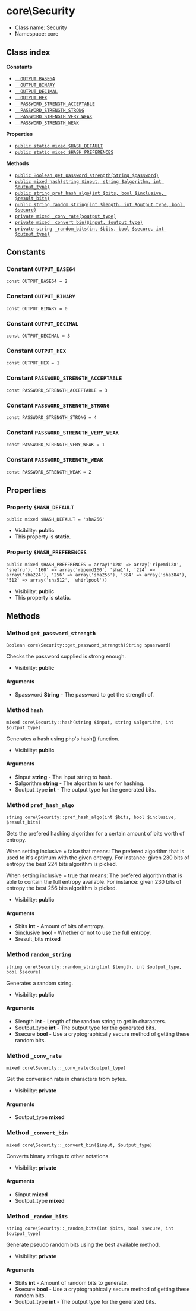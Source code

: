 # core\Security






* Class name: Security
* Namespace: core




## Class index
**Constants**
* [`  OUTPUT_BASE64`](#constant-OUTPUT_BASE64)
* [`  OUTPUT_BINARY`](#constant-OUTPUT_BINARY)
* [`  OUTPUT_DECIMAL`](#constant-OUTPUT_DECIMAL)
* [`  OUTPUT_HEX`](#constant-OUTPUT_HEX)
* [`  PASSWORD_STRENGTH_ACCEPTABLE`](#constant-PASSWORD_STRENGTH_ACCEPTABLE)
* [`  PASSWORD_STRENGTH_STRONG`](#constant-PASSWORD_STRENGTH_STRONG)
* [`  PASSWORD_STRENGTH_VERY_WEAK`](#constant-PASSWORD_STRENGTH_VERY_WEAK)
* [`  PASSWORD_STRENGTH_WEAK`](#constant-PASSWORD_STRENGTH_WEAK)

**Properties**
* [`public static mixed $HASH_DEFAULT`](#property-$HASH_DEFAULT)
* [`public static mixed $HASH_PREFERENCES`](#property-$HASH_PREFERENCES)

**Methods**
* [`public Boolean get_password_strength(String $password)`](#method-get_password_strength)
* [`public mixed hash(string $input, string $algorithm, int $output_type)`](#method-hash)
* [`public string pref_hash_algo(int $bits, bool $inclusive, $result_bits)`](#method-pref_hash_algo)
* [`public string random_string(int $length, int $output_type, bool $secure)`](#method-random_string)
* [`private mixed _conv_rate($output_type)`](#method-_conv_rate)
* [`private mixed _convert_bin($input, $output_type)`](#method-_convert_bin)
* [`private string _random_bits(int $bits, bool $secure, int $output_type)`](#method-_random_bits)





Constants
----------


### Constant `OUTPUT_BASE64`

```
const OUTPUT_BASE64 = 2
```





### Constant `OUTPUT_BINARY`

```
const OUTPUT_BINARY = 0
```





### Constant `OUTPUT_DECIMAL`

```
const OUTPUT_DECIMAL = 3
```





### Constant `OUTPUT_HEX`

```
const OUTPUT_HEX = 1
```





### Constant `PASSWORD_STRENGTH_ACCEPTABLE`

```
const PASSWORD_STRENGTH_ACCEPTABLE = 3
```





### Constant `PASSWORD_STRENGTH_STRONG`

```
const PASSWORD_STRENGTH_STRONG = 4
```





### Constant `PASSWORD_STRENGTH_VERY_WEAK`

```
const PASSWORD_STRENGTH_VERY_WEAK = 1
```





### Constant `PASSWORD_STRENGTH_WEAK`

```
const PASSWORD_STRENGTH_WEAK = 2
```





Properties
----------


### Property `$HASH_DEFAULT`

```
public mixed $HASH_DEFAULT = 'sha256'
```





* Visibility: **public**
* This property is **static**.


### Property `$HASH_PREFERENCES`

```
public mixed $HASH_PREFERENCES = array('128' => array('ripemd128', 'snefru'), '160' => array('ripemd160', 'sha1'), '224' => array('sha224'), '256' => array('sha256'), '384' => array('sha384'), '512' => array('sha512', 'whirlpool'))
```





* Visibility: **public**
* This property is **static**.


Methods
-------


### Method `get_password_strength`

```
Boolean core\Security::get_password_strength(String $password)
```

Checks the password supplied is strong enough.



* Visibility: **public**

#### Arguments

* $password **String** - The password to get the strength of.



### Method `hash`

```
mixed core\Security::hash(string $input, string $algorithm, int $output_type)
```

Generates a hash using php's hash() function.



* Visibility: **public**

#### Arguments

* $input **string** - The input string to hash.
* $algorithm **string** - The algorithm to use for hashing.
* $output_type **int** - The output type for the generated bits.



### Method `pref_hash_algo`

```
string core\Security::pref_hash_algo(int $bits, bool $inclusive, $result_bits)
```

Gets the prefered hashing algorithm for a certain amount of bits worth of entropy.

<p>When setting inclusive = false that means:
 The prefered algorithm that is used to it's optimum with the given entropy.
 For instance: given 230 bits of entropy the best 224 bits algorithm is picked.</p>

<p>When setting inclusive = true that means:
 The prefered algorithm that is able to contain the full entropy available.
 For instance: given 230 bits of entropy the best 256 bits algorithm is picked.</p>

* Visibility: **public**

#### Arguments

* $bits **int** - Amount of bits of entropy.
* $inclusive **bool** - Whether or not to use the full entropy.
* $result_bits **mixed**



### Method `random_string`

```
string core\Security::random_string(int $length, int $output_type, bool $secure)
```

Generates a random string.



* Visibility: **public**

#### Arguments

* $length **int** - Length of the random string to get in characters.
* $output_type **int** - The output type for the generated bits.
* $secure **bool** - Use a cryptographically secure method of getting these random bits.



### Method `_conv_rate`

```
mixed core\Security::_conv_rate($output_type)
```

Get the conversion rate in characters from bytes.



* Visibility: **private**

#### Arguments

* $output_type **mixed**



### Method `_convert_bin`

```
mixed core\Security::_convert_bin($input, $output_type)
```

Converts binary strings to other notations.



* Visibility: **private**

#### Arguments

* $input **mixed**
* $output_type **mixed**



### Method `_random_bits`

```
string core\Security::_random_bits(int $bits, bool $secure, int $output_type)
```

Generate pseudo random bits using the best available method.



* Visibility: **private**

#### Arguments

* $bits **int** - Amount of random bits to generate.
* $secure **bool** - Use a cryptographically secure method of getting these random bits.
* $output_type **int** - The output type for the generated bits.


